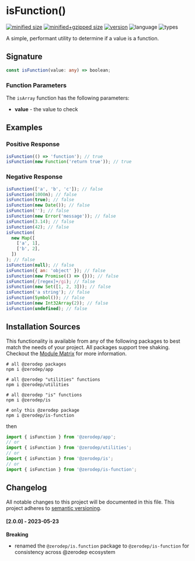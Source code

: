 # isFunction()

[![minified size](https://img.shields.io/bundlephobia/min/@zerodep/is-function?style=flat-square&color=blue)](https://bundlephobia.com/package/@zerodep/is-function)
[![minified+gzipped size](https://img.shields.io/bundlephobia/minzip/@zerodep/is-function?style=flat-square&color=blue)](https://bundlephobia.com/package/@zerodep/is-function)
[![version](https://img.shields.io/npm/v/@zerodep/is-function?style=flat-square&color=blue)](https://www.npmjs.com/package/@zerodep/is-function)
![language](https://img.shields.io/badge/typescript-100%25-blue?style=flat-square)
![types](https://img.shields.io/badge/types-included-blue?style=flat-square)

A simple, performant utility to determine if a value is a function.

## Signature

```typescript
const isFunction(value: any) => boolean;
```

### Function Parameters

The `isArray` function has the following parameters:

- **value** - the value to check

## Examples

### Positive Response

```javascript
isFunction(() => 'function'); // true
isFunction(new Function('return true')); // true
```

### Negative Response

```javascript
isFunction(['a', 'b', 'c']); // false
isFunction(1000n); // false
isFunction(true); // false
isFunction(new Date()); // false
isFunction(''); // false
isFunction(new Error('message')); // false
isFunction(3.14); // false
isFunction(42); // false
isFunction(
  new Map([
    ['a', 1],
    ['b', 2],
  ])
); // false
isFunction(null); // false
isFunction({ an: 'object' }); // false
isFunction(new Promise(() => {})); // false
isFunction(/[regex]+/gi); // false
isFunction(new Set([1, 2, 3])); // false
isFunction('a string'); // false
isFunction(Symbol()); // false
isFunction(new Int32Array(2)); // false
isFunction(undefined); // false
```

## Installation Sources

This functionality is available from any of the following packages to best match the needs of your project. All packages support tree shaking. Checkout the [Module Matrix](/) for more information.

```shell
# all @zerodep packages
npm i @zerodep/app

# all @zerodep "utilities" functions
npm i @zerodep/utilities

# all @zerodep "is" functions
npm i @zerodep/is

# only this @zerodep package
npm i @zerodep/is-function
```

then

```javascript
import { isFunction } from '@zerodep/app';
// or
import { isFunction } from '@zerodep/utilities';
// or
import { isFunction } from '@zerodep/is';
// or
import { isFunction } from '@zerodep/is-function';
```

## Changelog

All notable changes to this project will be documented in this file. This project adheres to [semantic versioning](https://semver.org/spec/v2.0.0.html).

#### [2.0.0] - 2023-05-23

**Breaking**

- renamed the `@zerodep/is.function` package to `@zerodep/is-function` for consistency across @zerodep ecosystem
